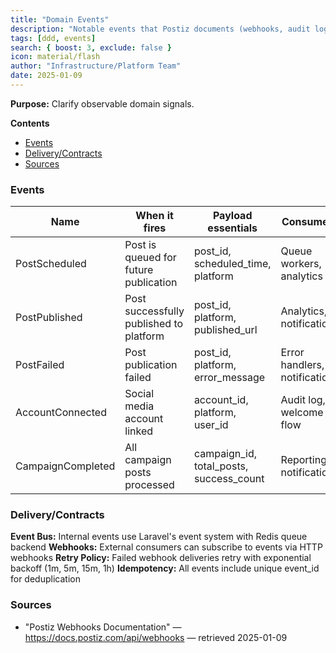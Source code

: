 ```yaml
---
title: "Domain Events"
description: "Notable events that Postiz documents (webhooks, audit logs, callbacks)."
tags: [ddd, events]
search: { boost: 3, exclude: false }
icon: material/flash
author: "Infrastructure/Platform Team"
date: 2025-01-09
---
```


**Purpose:** Clarify observable domain signals.

**Contents**
- [Events](#events)
- [Delivery/Contracts](#deliverycontracts)
- [Sources](#sources)

### Events
| Name | When it fires | Payload essentials | Consumers | Source |
|------|----------------|--------------------|-----------|--------|
| PostScheduled | Post is queued for future publication | post_id, scheduled_time, platform | Queue workers, analytics | "Postiz Events Documentation" — https://docs.postiz.com/api/webhooks — retrieved 2025-01-09 |
| PostPublished | Post successfully published to platform | post_id, platform, published_url | Analytics, notifications | "Postiz Events Documentation" — https://docs.postiz.com/api/webhooks — retrieved 2025-01-09 |
| PostFailed | Post publication failed | post_id, platform, error_message | Error handlers, notifications | "Postiz Events Documentation" — https://docs.postiz.com/api/webhooks — retrieved 2025-01-09 |
| AccountConnected | Social media account linked | account_id, platform, user_id | Audit log, welcome flow | "Postiz Events Documentation" — https://docs.postiz.com/api/webhooks — retrieved 2025-01-09 |
| CampaignCompleted | All campaign posts processed | campaign_id, total_posts, success_count | Reporting, notifications | "Postiz Events Documentation" — https://docs.postiz.com/api/webhooks — retrieved 2025-01-09 |

### Delivery/Contracts
**Event Bus:** Internal events use Laravel's event system with Redis queue backend
**Webhooks:** External consumers can subscribe to events via HTTP webhooks
**Retry Policy:** Failed webhook deliveries retry with exponential backoff (1m, 5m, 15m, 1h)
**Idempotency:** All events include unique event_id for deduplication

### Sources
- "Postiz Webhooks Documentation" — https://docs.postiz.com/api/webhooks — retrieved 2025-01-09

<!-- ai-docs-metadata
{"last_audit":"2025-01-09","fingerprints":{"sources":{"https://docs.postiz.com/api/webhooks":"sha256:pending"},"sections":{"domain-events":"sha256:r3s4t5u6"}}}
-->